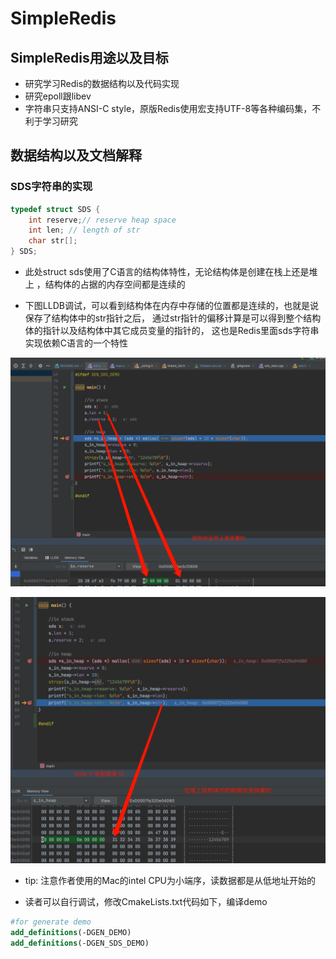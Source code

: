 # SimpleRedis 

## SimpleRedis用途以及目标

* 研究学习Redis的数据结构以及代码实现
* 研究epoll跟libev 
* 字符串只支持ANSI-C style，原版Redis使用宏支持UTF-8等各种编码集，不利于学习研究

## 数据结构以及文档解释

### SDS字符串的实现

```c 
typedef struct SDS {
    int reserve;// reserve heap space
    int len; // length of str
    char str[];
} SDS;
```

* 此处struct sds使用了C语言的结构体特性，无论结构体是创建在栈上还是堆上 ，结构体的占据的内存空间都是连续的

* 下图LLDB调试，可以看到结构体在内存中存储的位置都是连续的，也就是说保存了结构体中的str指针之后，
  通过str指针的偏移计算是可以得到整个结构体的指针以及结构体中其它成员变量的指针的，
  这也是Redis里面sds字符串实现依赖C语言的一个特性

![SDS in stack](./image/sds_in_stack.png)

![SDS in heap](./image/sds_in_heap.png)

* tip: 注意作者使用的Mac的intel CPU为小端序，读数据都是从低地址开始的
  
* 读者可以自行调试，修改CmakeLists.txt代码如下，编译demo

```cmake
#for generate demo
add_definitions(-DGEN_DEMO)
add_definitions(-DGEN_SDS_DEMO)
```


